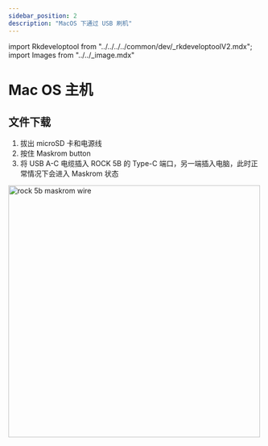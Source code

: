 ```yaml
---
sidebar_position: 2
description: "MacOS 下通过 USB 刷机"
---
```


import Rkdeveloptool from "../../../../common/dev/\_rkdeveloptoolV2.mdx";
import Images from "../../\_image.mdx"

# Mac OS 主机

## 文件下载

<Images loader={true} rock5b_system_img={true} rock5bp_system_img={true} spi_img={false} />

<Rkdeveloptool model="rock-5b" release_num="b39" desktop="kde" platform="macos" loader="rk3588_spl_loader_v1.08.111.bin">

<ol>
    <li>拔出 microSD 卡和电源线</li>
    <li>按住 Maskrom button</li>
    <li>将 USB A-C 电缆插入 ROCK 5B 的 Type-C 端口，另一端插入电脑，此时正常情况下会进入 Maskrom 状态</li>
</ol>
<img src="/img/rock5b/rock-5b-typec-maskrom-400px.webp" alt="rock 5b maskrom wire" width="500" />

</Rkdeveloptool>
